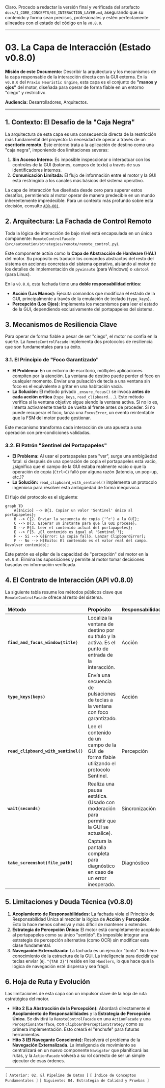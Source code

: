 Claro. Procedo a redactar la versión final y verificada del artefacto `docs/1_CORE_CONCEPTS/03_INTERACTION_LAYER.md`, asegurando que su contenido y forma sean precisos, profesionales y estén perfectamente alineados con el estado del código en la `v0.8.0`.

---

# 03. La Capa de Interacción (Estado v0.8.0)

**Misión de este Documento:** Describir la arquitectura y los mecanismos de la capa responsable de la interacción directa con la GUI externa. En la `v0.8.0` del `Praxis Heuristic Engine`, esta capa es el conjunto de **"manos y ojos"** del motor, diseñada para operar de forma fiable en un entorno "ciego" y restrictivo.

**Audiencia:** Desarrolladores, Arquitectos.

---

## 1. Contexto: El Desafío de la "Caja Negra"

La arquitectura de esta capa es una consecuencia directa de la restricción más fundamental del proyecto: la necesidad de operar a través de un **escritorio remoto**. Este entorno trata a la aplicación de destino como una "caja negra", imponiendo dos limitaciones severas:

1.  **Sin Acceso Interno:** Es imposible inspeccionar o interactuar con los controles de la GUI (botones, campos de texto) a través de sus identificadores internos.
2.  **Comunicación Limitada:** El flujo de información entre el motor y la GUI está restringido a los canales más básicos del sistema operativo.

La capa de interacción fue diseñada desde cero para superar estos desafíos, permitiendo al motor operar de manera predecible en un mundo inherentemente impredecible. Para un contexto más profundo sobre esta decisión, consulte [`ADR-001`](../3_DECISION_RECORDS/ADR_001_REMOTE_FIRST_BLIND_INTERACTION.md).

## 2. Arquitectura: La Fachada de Control Remoto

Toda la lógica de interacción de bajo nivel está encapsulada en un único componente: `RemoteControlFacade` (`src/automation/strategies/remote/remote_control.py`).

Este componente actúa como la **Capa de Abstracción de Hardware (HAL)** del motor. Su propósito es traducir los comandos abstractos del resto del sistema en acciones concretas del sistema operativo, aislando al motor de los detalles de implementación de `pywinauto` (para Windows) o `xdotool` (para Linux).

En la `v0.8.0`, esta fachada tiene una **doble responsabilidad crítica**:

*   **Acción (Las Manos):** Ejecuta comandos que modifican el estado de la GUI, principalmente a través de la emulación de teclado (`type_keys`).
*   **Percepción (Los Ojos):** Implementa los mecanismos para leer el estado de la GUI, dependiendo exclusivamente del portapapeles del sistema.

## 3. Mecanismos de Resiliencia Clave

Para operar de forma fiable a pesar de ser "ciego", el motor no confía en la suerte. La `RemoteControlFacade` implementa dos protocolos de resiliencia que son fundamentales para su éxito.

### 3.1. El Principio de "Foco Garantizado"

*   **El Problema:** En un entorno de escritorio, múltiples aplicaciones compiten por la atención. La ventana de destino puede perder el foco en cualquier momento. Enviar una pulsación de tecla a una ventana sin foco es el equivalente a gritar en una habitación vacía.
*   **La Solución:** El método privado `_ensure_focus()` se invoca **antes de cada acción crítica** (`type_keys`, `read_clipboard...`). Este método verifica si la ventana objetivo sigue siendo la ventana activa. Si no lo es, intenta activamente traerla de vuelta al frente antes de proceder. Si no puede recuperar el foco, lanza una `FocusError`, un evento reintentable que la FSM del motor puede gestionar.

Este mecanismo transforma cada interacción de una apuesta a una operación con pre-condiciones validadas.

### 3.2. El Patrón "Sentinel del Portapapeles"

*   **El Problema:** Al usar el portapapeles para "ver", surge una ambigüedad fatal: si después de una operación de copia el portapapeles está vacío, ¿significa que el campo de la GUI estaba realmente vacío o que la operación de copia (`Ctrl+C`) falló por alguna razón (latencia, un pop-up, etc.)?
*   **La Solución:** `read_clipboard_with_sentinel()` implementa un protocolo ingenioso para resolver esta ambigüedad de forma inequívoca.

El flujo del protocolo es el siguiente:

```mermaid
graph TD
    A[Inicio] --> B{1. Copiar un valor 'Sentinel' único al portapapeles};
    B --> C{2. Enviar la secuencia de copia ('^c') a la GUI};
    C --> D{3. Esperar un instante para que la GUI procese};
    D --> E{4. Leer el contenido actual del portapapeles};
    E --> F{5. ¿El contenido es igual al 'Sentinel'?};
    F -- Sí --> G[Error: La copia falló. Lanzar ClipboardError];
    F -- No --> H[Éxito: El contenido es el valor real del campo. Devolver contenido];
```

Este patrón es el pilar de la capacidad de "percepción" del motor en la `v0.8.0`. Elimina las suposiciones y permite al motor tomar decisiones basadas en información verificada.

## 4. El Contrato de Interacción (API v0.8.0)

La siguiente tabla resume los métodos públicos clave que `RemoteControlFacade` ofrece al resto del sistema.

| Método | Propósito | Responsabilidad |
| :--- | :--- | :--- |
| **`find_and_focus_window(title)`**| Localiza la ventana de destino por su título y la activa. Es el punto de entrada de la interacción. | Acción |
| **`type_keys(keys)`** | Envía una secuencia de pulsaciones de teclas a la ventana con foco garantizado. | Acción |
| **`read_clipboard_with_sentinel()`**| Lee el contenido de un campo de la GUI de forma fiable utilizando el protocolo Sentinel. | Percepción |
| **`wait(seconds)`** | Realiza una pausa estática. (Usado con moderación para permitir que la GUI se actualice). | Sincronización |
| **`take_screenshot(file_path)`**| Captura la pantalla completa para diagnóstico en caso de un error inesperado. | Diagnóstico |

## 5. Limitaciones y Deuda Técnica (v0.8.0)

1.  **Acoplamiento de Responsabilidades:** La fachada viola el Principio de Responsabilidad Única al mezclar la lógica de **Acción** y **Percepción**. Esto la hace menos cohesiva y más difícil de mantener o extender.
2.  **Estrategia de Percepción Única:** El motor está completamente acoplado al portapapeles como su único "sentido". Es imposible integrar una estrategia de percepción alternativa (como OCR) sin modificar esta clase fundamental.
3.  **Navegación Externalizada:** La fachada es un ejecutor "tonto". No tiene conocimiento de la estructura de la GUI. La inteligencia para decidir *qué* teclas enviar (ej. `"{TAB 2}"`) reside en los `Handlers`, lo que hace que la lógica de navegación esté dispersa y sea frágil.

## 6. Hoja de Ruta y Evolución

Las limitaciones de esta capa son un impulsor clave de la hoja de ruta estratégica del motor.

*   **Hito 2 (La Abstracción de la Percepción):** Abordará directamente el **Acoplamiento de Responsabilidades** y la **Estrategia de Percepción Única**. Se dividirá la `RemoteControlFacade` en una `ActionFacade` y una `PerceptionInterface`, con `ClipboardPerceptionStrategy` como su primera implementación. Esto creará el "enchufe" para futuras herramientas.
*   **Hito 3 (El Navegante Consciente):** Resolverá el problema de la **Navegación Externalizada**. La inteligencia de movimiento se centralizará en un nuevo componente `Navigator` que planificará las rutas, y la `ActionFacade` volverá a su rol correcto de ser un simple ejecutor de esas órdenes.

---
`[ Anterior: 02. El Pipeline de Datos ]` `[ Índice de Conceptos Fundamentales ]` `[ Siguiente: 04. Estrategia de Calidad y Pruebas ]`
